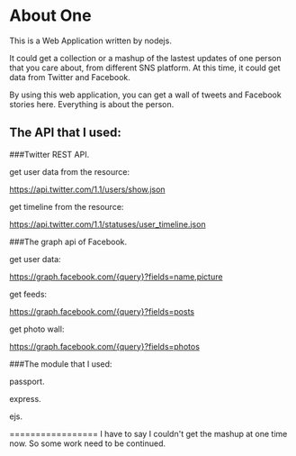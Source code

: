 About One
========

This is a Web Application written by nodejs.

It could get a collection or a mashup of the lastest updates of one person that you care about, from different SNS platform. At this time, it could get data from Twitter and Facebook.

By using this web application, you can get a wall of tweets and Facebook stories here. Everything is about the person. 


The API that I used: 
----------


###Twitter REST API. 



get user data from the resource:


https://api.twitter.com/1.1/users/show.json

    
    
get timeline from the resource:


https://api.twitter.com/1.1/statuses/user_timeline.json



###The graph api of Facebook. 



get user data:


https://graph.facebook.com/{query}?fields=name,picture



get feeds:


https://graph.facebook.com/{query}?fields=posts



get photo wall:


https://graph.facebook.com/{query}?fields=photos



###The module that I used: 


passport.

express. 

ejs.



=================
I have to say I couldn't get the mashup at one time now.
So some work need to be continued.
